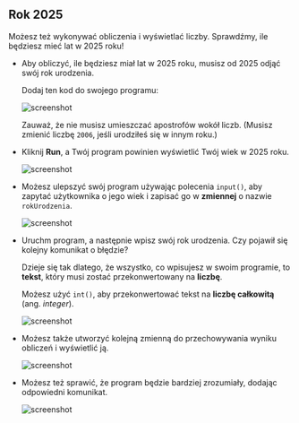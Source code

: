 ## Rok 2025

Możesz też wykonywać obliczenia i wyświetlać liczby. Sprawdźmy, ile będziesz mieć lat w 2025 roku!

+ Aby obliczyć, ile będziesz miał lat w 2025 roku, musisz od 2025 odjąć swój rok urodzenia.
    
    Dodaj ten kod do swojego programu:
    
    ![screenshot](images/me-calc.png)
    
    Zauważ, że nie musisz umieszczać apostrofów wokół liczb. (Musisz zmienić liczbę `2006`, jeśli urodziłeś się w innym roku.)

+ Kliknij **Run**, a Twój program powinien wyświetlić Twój wiek w 2025 roku.
    
    ![screenshot](images/me-calc-run.png)

+ Możesz ulepszyć swój program używając polecenia `input()`, aby zapytać użytkownika o jego wiek i zapisać go w **zmiennej** o nazwie `rokUrodzenia`.
    
    ![screenshot](images/me-input.png)

+ Uruchm program, a następnie wpisz swój rok urodzenia. Czy pojawił się kolejny komunikat o błędzie?
    
    Dzieje się tak dlatego, że wszystko, co wpisujesz w swoim programie, to **tekst**, który musi zostać przekonwertowany na **liczbę**.
    
    Możesz użyć `int()`, aby przekonwertować tekst na **liczbę całkowitą** (ang. *integer*). 
    
    ![screenshot](images/me-input-test.png)

+ Możesz także utworzyć kolejną zmienną do przechowywania wyniku obliczeń i wyświetlić ją.
    
    ![screenshot](images/me-result-variable.png)

+ Możesz też sprawić, że program będzie bardziej zrozumiały, dodając odpowiedni komunikat.
    
    ![screenshot](images/me-message.png)
